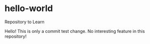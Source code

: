 # hello-world
Repository to Learn

Hello!
This is only a commit test change.
No interesting feature in this repository!
